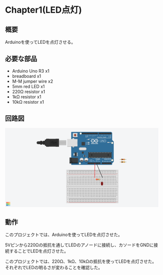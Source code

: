 # Chapter1(LED点灯)

## 概要

Arduinoを使ってLEDを点灯させる。

## 必要な部品

- Arduino Uno R3 x1
- breadboard x1
- M-M jumper wire x2
- 5mm red LED x1
- 220Ω resistor x1
- 1kΩ resistor x1
- 10kΩ resistor x1

## 回路図

![回路図](./circuit.png)

## 動作

このプロジェクトでは、Arduinoを使ってLEDを点灯させた。

5Vピンから220Ωの抵抗を通してLEDのアノードに接続し、カソードをGNDに接続することでLEDを点灯させた。

このプロジェクトでは、220Ω、1kΩ、10kΩの抵抗を使ってLEDを点灯させた。それぞれでLEDの明るさが変わることを確認した。

